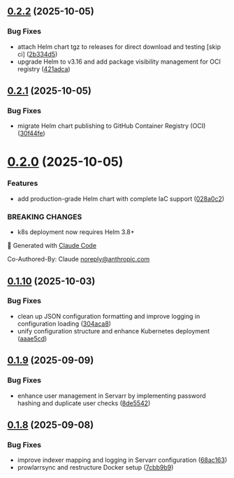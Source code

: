 ## [0.2.2](https://github.com/robbeverhelst/Preparr/compare/v0.2.1...v0.2.2) (2025-10-05)


### Bug Fixes

* attach Helm chart tgz to releases for direct download and testing [skip ci] ([2b334d5](https://github.com/robbeverhelst/Preparr/commit/2b334d5c123b710d17f1214924d53a3fd5f6037b))
* upgrade Helm to v3.16 and add package visibility management for OCI registry ([421adca](https://github.com/robbeverhelst/Preparr/commit/421adcae5ee3ebda732457610264c7f654db0e7e))

## [0.2.1](https://github.com/robbeverhelst/Preparr/compare/v0.2.0...v0.2.1) (2025-10-05)


### Bug Fixes

* migrate Helm chart publishing to GitHub Container Registry (OCI) ([30f44fe](https://github.com/robbeverhelst/Preparr/commit/30f44fe3bb6ec394081a483cfa4120c5c9c63227))

# [0.2.0](https://github.com/robbeverhelst/Preparr/compare/v0.1.10...v0.2.0) (2025-10-05)


### Features

* add production-grade Helm chart with complete IaC support ([028a0c2](https://github.com/robbeverhelst/Preparr/commit/028a0c2dee9d590742e36786127990eeca1ecf0f))


### BREAKING CHANGES

* k8s deployment now requires Helm 3.8+

🤖 Generated with [Claude Code](https://claude.com/claude-code)

Co-Authored-By: Claude <noreply@anthropic.com>

## [0.1.10](https://github.com/robbeverhelst/Preparr/compare/v0.1.9...v0.1.10) (2025-10-03)


### Bug Fixes

* clean up JSON configuration formatting and improve logging in configuration loading ([304aca8](https://github.com/robbeverhelst/Preparr/commit/304aca8838891b45f4ad6800c2fb1aef7d6ef39a))
* unify configuration structure and enhance Kubernetes deployment ([aaae5cd](https://github.com/robbeverhelst/Preparr/commit/aaae5cdfbc3c4e05a09d735b50cd78dac6552a22))

## [0.1.9](https://github.com/robbeverhelst/Preparr/compare/v0.1.8...v0.1.9) (2025-09-09)


### Bug Fixes

* enhance user management in Servarr by implementing password hashing and duplicate user checks ([8de5542](https://github.com/robbeverhelst/Preparr/commit/8de554287b9ad4ea1bc3d406565c4a0602d703d5))

## [0.1.8](https://github.com/robbeverhelst/Preparr/compare/v0.1.7...v0.1.8) (2025-09-08)


### Bug Fixes

* improve indexer mapping and logging in Servarr configuration ([68ac163](https://github.com/robbeverhelst/Preparr/commit/68ac163b5b13c9c5ce040d8b4471b245674c37e8))
* prowlarrsync and restructure Docker setup ([7cbb9b9](https://github.com/robbeverhelst/Preparr/commit/7cbb9b95d842ab2ea24faf8afeed38da1bd13542))
